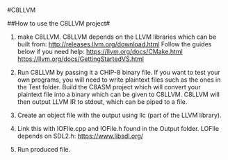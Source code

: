 #C8LLVM

##How to use the C8LLVM project#

1. make C8LLVM. C8LLVM depends on the LLVM libraries which can be built from: http://releases.llvm.org/download.html
Follow the guides below if you need help:
https://llvm.org/docs/CMake.html
https://llvm.org/docs/GettingStartedVS.html

2. Run C8LLVM by passing it a CHIP-8 binary file. If you want to test your own programs, you will need to write plaintext files such as the ones in the Test folder. Build the C8ASM project which will convert your plaintext file into a binary which can be given to C8LLVM. C8LLVM will then output LLVM IR to stdout, which can be piped to a file.

3. Create an object file with the output using llc (part of the LLVM library).

4. Link this with IOFIle.cpp and IOFile.h found in the Output folder. LOFIle depends on SDL2.h:
https://www.libsdl.org/

5. Run produced file.
